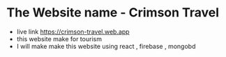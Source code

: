# The Website name - Crimson Travel
- live link https://crimson-travel.web.app
- this website make for tourism 
- I will make make this website using react , firebase , mongobd
